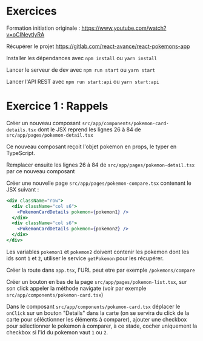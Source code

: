 # Exercices

Formation initiation originale : https://www.youtube.com/watch?v=oCINeytlyRA

Récupérer le projet https://gitlab.com/react-avance/react-pokemons-app

Installer les dépendances avec `npm install` ou `yarn install`

Lancer le serveur de dev avec `npm run start` ou `yarn start`

Lancer l'API REST avec `npm run start:api` ou `yarn start:api`

# Exercice 1 : Rappels

Créer un nouveau composant `src/app/components/pokemon-card-details.tsx` dont le JSX reprend les lignes 26 à 84
de `src/app/pages/pokemon-detail.tsx`

Ce nouveau composant reçoit l'objet pokemon en props, le typer en TypeScript.

Remplacer ensuite les lignes 26 à 84 de `src/app/pages/pokemon-detail.tsx` par ce nouveau composant

Créer une nouvelle page `src/app/pages/pokemon-compare.tsx` contenant le JSX suivant :

```jsx
<div className="row">
  <div className="col s6">
    <PokemonCardDetails pokemon={pokemon1} />
  </div>
  <div className="col s6">
    <PokemonCardDetails pokemon={pokemon2} />
  </div>
</div>
```

Les variables `pokemon1` et `pokemon2` doivent contenir les pokemon dont les ids sont `1` et `2`, utiliser le
service `getPokemon` pour les récupérer.

Créer la route dans `app.tsx`, l'URL peut etre par exemple `/pokemons/compare`

Créer un bouton en bas de la page `src/app/pages/pokemon-list.tsx`, sur son click appeler la méthode navigate (voir par
exemple `src/app/components/pokemon-card.tsx`)

Dans le composant `src/app/components/pokemon-card.tsx` déplacer le `onClick` sur un bouton "Details" dans la carte (on
se servira du click de la carte pour séléctionner les éléments à comparer), ajouter une checkbox pour sélectionner le pokemon à comparer, à ce stade, cocher uniquement la checkbox si l'id du pokemon vaut `1` ou `2`.
